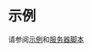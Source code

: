 # 示例

请参阅[示例](https://github.com/bpampuch/pdfmake/tree/0.1/examples)和[服务器脚本](https://github.com/bpampuch/pdfmake/blob/0.1/dev-playground/server.js)
